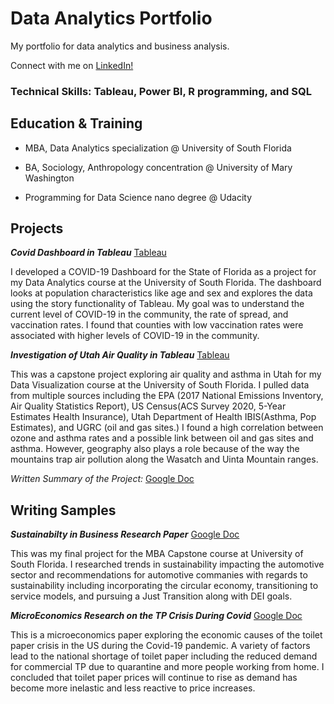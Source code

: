 # Data Analytics Portfolio
My portfolio for data analytics and business analysis.

Connect with me on [LinkedIn!](https://www.linkedin.com/in/kenneysara/)

### Technical Skills: Tableau, Power BI, R programming, and SQL

## Education & Training
- MBA, Data Analytics specialization @ University of South Florida  

- BA, Sociology, Anthropology concentration @ University of Mary Washington

- Programming for Data Science nano degree @ Udacity 

## Projects
***Covid Dashboard in Tableau***
[Tableau](https://public.tableau.com/views/CovidDashboardSkenney/SaraKenneyQMB6358CovidDashboard?:language=en-US&:sid=&:display_count=n&:origin=viz_share_link)

I developed a COVID-19 Dashboard for the State of Florida as a project for my Data Analytics course at the University of South Florida. The dashboard looks at population characteristics like age and sex and explores the data using the story functionality of Tableau. My goal was to understand the current level of COVID-19 in the community, the rate of spread, and vaccination rates. I found that counties with low vaccination rates were associated with higher levels of COVID-19 in the community.

***Investigation of Utah Air Quality in Tableau***
[Tableau](https://public.tableau.com/views/AsthmaProject_Publish/Story1?:language=en-US&:sid=&:display_count=n&:origin=viz_share_link)

This was a capstone project exploring air quality and asthma in Utah for my Data Visualization course at the University of South Florida. I pulled data from multiple sources including the EPA (2017 National Emissions Inventory, Air Quality Statistics Report), US Census(ACS Survey 2020, 5-Year Estimates Health Insurance), Utah Department of Health IBIS(Asthma, Pop Estimates), and UGRC (oil and gas sites.) I found a high correlation between ozone and asthma rates and a possible link between oil and gas sites and asthma. However, geography also plays a role because of the way the mountains trap air pollution along the Wasatch and Uinta Mountain ranges.

*Written Summary of the Project:* [Google Doc](https://docs.google.com/document/d/1vQtRdin5m99GGXIzPnmrA4TaEvw9Y8xc/edit?usp=sharing&ouid=102356647512676017206&rtpof=true&sd=true)

## Writing Samples

***Sustainabilty in Business Research Paper***
[Google Doc](https://drive.google.com/file/d/14JBzJN08_mXWFBI2OFlYtthiJ7mgI9Qy/view?usp=sharing)

This was my final project for the MBA Capstone course at University of South Florida. I researched trends in sustainability impacting the automotive sector and recommendations for automotive commanies with regards to sustainability including incorporating the circular economy, transitioning to service models, and pursuing a Just Transition along with DEI goals. 

***MicroEconomics Research on the TP Crisis During Covid*** 
[Google Doc](https://docs.google.com/document/d/15i6Zs_YJrSN0SLLzvgYWWkyL3NXoLe7r/edit?usp=sharing&ouid=102356647512676017206&rtpof=true&sd=true)

This is a microeconomics paper exploring the economic causes of the toilet paper crisis in the US during the Covid-19 pandemic. A variety of factors lead to the national shortage of toilet paper including the reduced demand for commercial TP due to quarantine and more people working from home. I concluded that toilet paper prices will continue to rise as demand has become more inelastic and less reactive to price increases. 